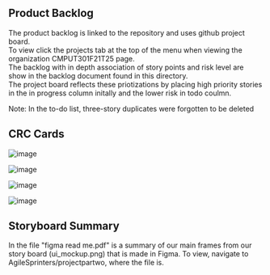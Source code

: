 ## Product Backlog
The product backlog is linked to the repository and uses github project board. <br>
To view click the projects tab at the top of the menu when viewing the organization CMPUT301F21T25 page. <br>
The backlog with in depth association of story points and risk level are show in the backlog document found in this directory. <br>
The project board reflects these priotizations by placing high priority stories in the in progress column initally and the lower risk in todo coulmn.

Note:
In the to-do list, three-story duplicates were forgotten to be deleted

## CRC Cards

![image](https://user-images.githubusercontent.com/65202488/137422175-ed3496b1-6304-4eaa-804c-2638d13835cc.png)

![image](https://user-images.githubusercontent.com/65202488/137423333-2febec8e-3879-43d4-9739-aad2305434a6.png)

![image](https://user-images.githubusercontent.com/65202488/137423096-4dc1f06b-2e6b-4319-b0e5-f66b4bf343db.png)

![image](https://user-images.githubusercontent.com/65202488/137423055-b713aa3c-6395-4b7e-b08e-2c02accb1888.png)

## Storyboard Summary
In the file "figma read me.pdf" is a summary of our main frames from our story board (ui_mockup.png) that is made in Figma. To view, navigate to AgileSprinters/projectpartwo, where the file is.
